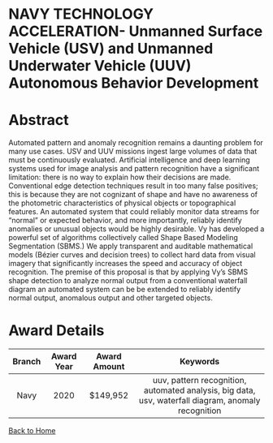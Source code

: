 
NAVY TECHNOLOGY ACCELERATION- Unmanned Surface Vehicle (USV) and Unmanned Underwater Vehicle (UUV) Autonomous Behavior Development
==================================================================================================================================

# Abstract


Automated pattern and anomaly recognition remains a daunting problem for many use cases. USV and UUV missions ingest large volumes of data that must be continuously evaluated. Artificial intelligence and deep learning systems used for image analysis and pattern recognition have a significant limitation: there is no way to explain how their decisions are made. Conventional edge detection techniques result in too many false positives; this is because they are not cognizant of shape and have no awareness of the photometric characteristics of physical objects or topographical features. An automated system that could reliably monitor data streams for “normal” or expected behavior, and more importantly, reliably identify anomalies or unusual objects would be highly desirable. Vy has developed a powerful set of algorithms collectively called Shape Based Modeling Segmentation (SBMS.) We apply transparent and auditable mathematical models (Bézier curves and decision trees) to collect hard data from visual imagery that significantly increases the speed and accuracy of object recognition. The premise of this proposal is that by applying Vy’s SBMS shape detection to analyze normal output from a conventional waterfall diagram an automated system can be be extended to reliably identify normal output, anomalous output and other targeted objects.  

# Award Details

|Branch|Award Year|Award Amount|Keywords|
| :---: | :---: | :---: | :---: |
|Navy|2020|$149,952|uuv, pattern recognition, automated analysis, big data, usv, waterfall diagram, anomaly recognition|
  
  


[Back to Home](https://github.com/chrischow/dod_sbir_awards/Reports/JH/#2119)